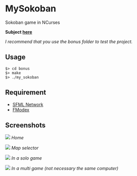 # MySokoban
Sokoban game in NCurses

**Subject [here](https://github.com/thibautcornolti/MySokoban/blob/master/Subject.pdf)**

_I recommend that you use the bonus folder to test the project._

## Usage

```
$> cd bonus
$> make
$> ./my_sokoban
```

## Requirement

* [SFML Network](https://www.sfml-dev.org)
* [FModex](https://www.fmod.com)

## Screenshots

![](https://imgur.com/ddenVW0.png)
_Home_

![](https://imgur.com/PYBV0bU.png)
_Map selector_

![](https://imgur.com/P2Eq8mr.png)
_In a solo game_

![](https://imgur.com/lonlRjB.png)
_In a multi game (not necessary the same computer)_
